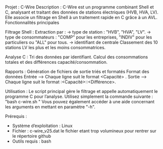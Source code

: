 Projet : C-Wire
Description :
C-Wire est un programme combinant Shell et C, analysant et traitant des données de stations électriques (HVB, HVA, LV). Elle associe un filtrage en Shell à un traitement rapide en C grâce à un AVL.
Fonctionnalités principales

Filtrage Shell :
Extraction par :
  -> type de station : "HVB", "HVA", "LV".
  -> type de consommateurs : "COMP" pour les entreprises, "INDIV" pour les particuliers ou "ALL" pour tous. 
  -> identifiant de centrale
Classement des 10 stations LV les plus et les moins consommatrices.

Analyse C :
Tri des données par identifiant.
Calcul des consommations totales et des différences capacité/consommation.

Rapports :
Génération de fichiers de sortie triés et formatés
Format des données
Entrée --> Chaque ligne suit le format <ID> <Capacité> <Consommation>.
Sortie --> Chaque ligne suit le format <ID>:<Capacité>:<Consommation>:<Différence>.

Utilisation :
Le script principal gère le filtrage et appelle automatiquement le programme C pour l’analyse.
Utilisez simplement la commande suivante :
"bash c-wire.sh <Chemin vers le fichier> <Type de centrale> <Type de consommateur> <Identifiant de centrale>"
Vous pouvez également accéder à une aide concernant les arguments en mettant en paramètre "-h".

Prérequis :
* Système d’exploitation : Linux
* Fichier : c-wire_v25.dat le fichier etant trop volumineux pour rentrer sur le répertoire github
* Outils requis : bash
